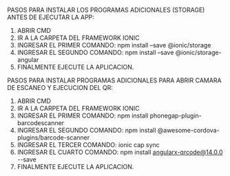 PASOS PARA INSTALAR LOS PROGRAMAS ADICIONALES (STORAGE) ANTES DE EJECUTAR LA APP:

1. ABRIR CMD
2. IR A LA CARPETA DEL FRAMEWORK IONIC
3. INGRESAR EL PRIMER COMANDO: npm install –save @ionic/storage
4. INGRESAR EL SEGUNDO COMANDO: npm install –save @ionic/storage-angular
5. FINALMENTE EJECUTE LA APLICACION.

PASOS PARA INSTALAR PROGRAMAS ADICIONALES PARA ABRIR CAMARA DE ESCANEO Y EJECUCION DEL QR:
1. ABRIR CMD
2. IR A LA CARPETA DEL FRAMEWORK IONIC
3. INGRESAR EL PRIMER COMANDO: npm install phonegap-plugin-barcodescanner
4. INGRESAR EL SEGUNDO COMANDO: npm install @awesome-cordova-plugins/barcode-scanner
5. INGRESAR EL TERCER COMANDO: ionic cap sync
6. INGRESAR EL CUARTO COMANDO: npm install angularx-qrcode@14.0.0 --save
6. FINALMENTE EJECUTE LA APLICACION.

